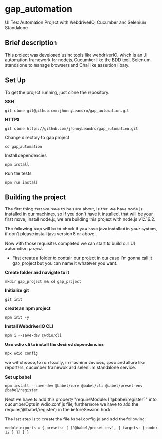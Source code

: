# gap_automation
UI Test Automation Project with WebdriverIO, Cucumber and Selenium Standalone

##  Brief description
This project was developed using tools like [webdriverIO](https://webdriver.io/), which is an UI automation framework for nodejs,
Cucumber like the BDD tool, Selenium standalone to manage browsers and Chai like assertion libary.


## Set Up

To get the project running, just clone the repository.


**SSH**

`git clone git@github.com:jhonnyLeandro/gap_automation.git`


**HTTPS**

`git clone https://github.com/jhonnyLeandro/gap_automation.git`


Change directory to gap project

`cd gap_automation`

Install dependencies

`npm install`


Run the tests

`npm run install`

## Building the project

The first thing that we have to be sure about, Is that we have node.js installed in our machines, so if you don't have it installed, that will be your first move, install node.js, we are building this project with node.js v12.16.2.  

The following step will be to check if you have java installed in your system, if don't please install java version 8 or above.

Now with those requisites completed we can start to build our UI automation project


- First create a folder to contain our project in our case I'm gonna call it gap_project but you can name it whatever you want.

**Create folder and navigate to it**

`mkdir gap_project && cd gap_project`


**Initialize git**

`git init`

**create an npm project**

`npm init -y`

**Install WebdriverIO CLI**

`npm i --save-dev @wdio/cli`


**Use wdio cli to install the desired dependencies**

`npx wdio config`

we will choose, to run locally, in machine devices, spec and allure like reporters, cucumber framewok and selenium standalone service.


**Set up babel**

`npm install --save-dev @babel/core @babel/cli @babel/preset-env @babel/register`

Next we have to add this property "requireModule: ['@babel/register']" into cucumberOpts in 
wdio.conf.js file, furthermore we have to add the require('@babel/register') in the beforeSession hook.

The last step is to create the file babel.config.js and add the following:

`
module.exports = {
    presets: [
        ['@babel/preset-env', {
            targets: {
                node: 12
            }
        }]
    ]
}
`